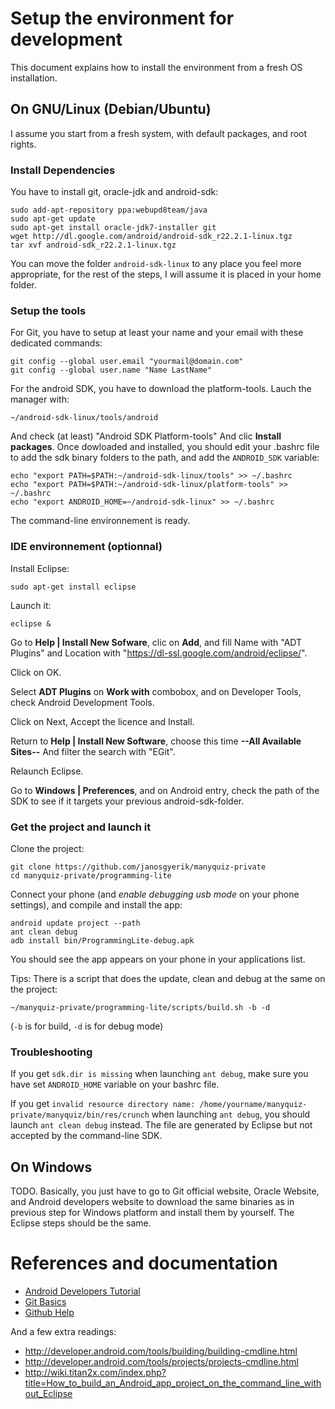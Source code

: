 Setup the environment for development
=====================================
This document explains how to install the environment from a fresh OS
installation.


On GNU/Linux (Debian/Ubuntu) 
----------------------------- 
I assume you start from a fresh system, with default packages, and
root rights.

### Install Dependencies

You have to install git, oracle-jdk and android-sdk:

    sudo add-apt-repository ppa:webupd8team/java
    sudo apt-get update
    sudo apt-get install oracle-jdk7-installer git
    wget http://dl.google.com/android/android-sdk_r22.2.1-linux.tgz
    tar xvf android-sdk_r22.2.1-linux.tgz

You can move the folder `android-sdk-linux` to any place you feel more
appropriate, for the rest of the steps, I will assume it is placed in
your home folder.

### Setup the tools

For Git, you have to setup at least your name and your email with
these dedicated commands:

    git config --global user.email "yourmail@domain.com"
    git config --global user.name "Name LastName"

For the android SDK, you have to download the platform-tools. Lauch
the manager with:

    ~/android-sdk-linux/tools/android

And check (at least) "Android SDK Platform-tools" And clic **Install
packages**.  Once dowloaded and installed, you should edit your .bashrc
file to add the sdk binary folders to the path, and add the
`ANDROID_SDK` variable:

    echo "export PATH=$PATH:~/android-sdk-linux/tools" >> ~/.bashrc
    echo "export PATH=$PATH:~/android-sdk-linux/platform-tools" >> ~/.bashrc
    echo "export ANDROID_HOME=~/android-sdk-linux" >> ~/.bashrc

The command-line environnement is ready.

### IDE environnement (optionnal)

Install Eclipse:

    sudo apt-get install eclipse

Launch it:

    eclipse &

Go to **Help | Install New Sofware**, clic on **Add**, and fill Name
with "ADT Plugins" and Location with
"https://dl-ssl.google.com/android/eclipse/".

Click on OK.

Select **ADT Plugins** on **Work with** combobox, and on Developer Tools,
check Android Development Tools.

Click on Next, Accept the licence and Install.

Return to **Help | Install New Software**, choose this time **--All
Available Sites--** And filter the search with "EGit".

Relaunch Eclipse.

Go to **Windows | Preferences**, and on Android entry, check the path
of the SDK to see if it targets your previous android-sdk-folder.

### Get the project and launch it

Clone the project:

    git clone https://github.com/janosgyerik/manyquiz-private
    cd manyquiz-private/programming-lite

Connect your phone (and *enable debugging usb mode* on your phone
settings), and compile and install the app:

    android update project --path
    ant clean debug
    adb install bin/ProgrammingLite-debug.apk

You should see the app appears on your phone in your applications list.

Tips: There is a script that does the update, clean and debug at the
same on the project:

    ~/manyquiz-private/programming-lite/scripts/build.sh -b -d 
(`-b` is for build, `-d` is for debug mode)

### Troubleshooting

If you get `sdk.dir is missing` when launching `ant debug`, make sure
you have set `ANDROID_HOME` variable on your bashrc file.

If you get `invalid resource directory name: /home/yourname/manyquiz-private/manyquiz/bin/res/crunch`
when launching `ant debug`, you should launch `ant clean debug` instead.
The file are generated by Eclipse but not accepted by the command-line
SDK. 

On Windows 
-----------

TODO.  Basically, you just have to go to Git official website, Oracle
Website, and Android developers website to download the same binaries
as in previous step for Windows platform and install them by yourself.
The Eclipse steps should be the same.


References and documentation
============================

 * [Android Developers
Tutorial](http://developer.android.com/training/index.html)
 * [Git Basics](http://git-scm.com/book/en/Git-Basics)
 * [Github Help](https://help.github.com/)

And a few extra readings:


 * http://developer.android.com/tools/building/building-cmdline.html
 * http://developer.android.com/tools/projects/projects-cmdline.html
 * http://wiki.titan2x.com/index.php?title=How_to_build_an_Android_app_project_on_the_command_line_without_Eclipse

